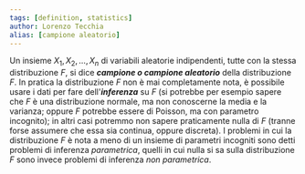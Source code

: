 ```yaml
---
tags: [definition, statistics]
author: Lorenzo Tecchia
alias: [campione aleatorio]
---
```

Un insieme $X_{1}, X_{2}, \dots, X_{n}$ di variabili aleatorie indipendenti, tutte con la stessa distribuzione $F$, si dice ***campione o campione aleatorio*** della distribuzione $F$.
In pratica la distribuzione $F$ non è mai completamente nota, è possibile usare i dati per fare dell'***inferenza*** su $F$ (si potrebbe per esempio sapere che $F$ è una distribuzione normale, ma non conoscerne la media e la varianza; oppure $F$ potrebbe essere di Poisson, ma con parametro incognito); in altri casi potremmo non sapere praticamente nulla di $F$ (tranne forse assumere che essa sia continua, oppure discreta). I problemi in cui la distribuzione $F$ è nota a meno di un insieme di parametri incogniti sono detti problemi di inferenza *parametrica*, quelli in cui nulla si sa sulla distribuzione $F$ sono invece problemi di inferenza *non parametrica*.